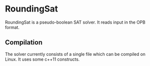 # RoundingSat

RoundingSat is a pseudo-boolean SAT solver.
It reads input in the OPB format.

## Compilation

The solver currently consists of a single file which can be compiled on Linux. It uses some c++11 constructs.
